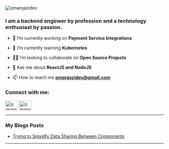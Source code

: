 <img align="center" src="https://user-images.githubusercontent.com/28197002/172687583-06778db3-4711-46da-b76a-f7fa9dc895be.png" alt="omarqazidev" />


<h3 align="left">I am a backend engineer by profession and a technology enthusiast by passion.</h3>

- 🔭 I’m currently working on **Payment Service Integrations**

- 🌱 I’m currently learning **Kubernetes**

- 👨‍💻 I’m looking to collaborate on **Open Source Projects**

- 💬 Ask me about **ReactJS and NodeJS**

- 📫 How to reach me **omarqazidev@gmail.com**

<h3 align="left">Connect with me:</h3>
<p align="left">
<a href="https://linkedin.com/in/omarqazidev" target="blank"><img align="center" src="https://raw.githubusercontent.com/rahuldkjain/github-profile-readme-generator/master/src/images/icons/Social/linked-in-alt.svg" alt="omarqazidev" height="30" width="40" /></a>
<a href="https://twitter.com/omarqazidev" target="blank"><img align="center" src="https://raw.githubusercontent.com/rahuldkjain/github-profile-readme-generator/master/src/images/icons/Social/twitter.svg" alt="omarqazidev" height="30" width="40" /></a>
</p>

---

### My Blogs Posts
<!-- BLOG-POST-LIST:START -->
- [Trying to Simplify Data Sharing Between Components](https://dev.to/omarqazidev/trying-to-simplify-data-sharing-between-components-5bke)
<!-- BLOG-POST-LIST:END -->

---
